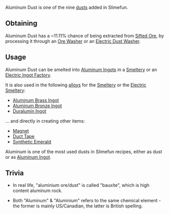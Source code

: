 Aluminum Dust is one of the nine [dusts](https://github.com/TheBusyBiscuit/Slimefun4/wiki/Dusts) added in Slimefun.

## Obtaining

Aluminum Dust has a ~11.11% chance of being extracted from [Sifted Ore](https://github.com/TheBusyBiscuit/Slimefun4/wiki/Sifted-Ore), by processing it through an [Ore Washer](https://github.com/TheBusyBiscuit/Slimefun4/wiki/Ore-Washer) or an [Electric Dust Washer](https://github.com/TheBusyBiscuit/Slimefun4/wiki/Electric-Dust-Washer).

## Usage
Aluminum Dust can be smelted into [Aluminum Ingots](https://github.com/TheBusyBiscuit/Slimefun4/wiki/Aluminum-Ingot) in a [Smeltery](https://github.com/TheBusyBiscuit/Slimefun4/wiki/Smeltery) or an [Electric Ingot Factory](https://github.com/TheBusyBiscuit/Slimefun4/wiki/Electric-Ingot-Factory).

It is also used in the following [alloys](https://github.com/TheBusyBiscuit/Slimefun4/wiki/Ingots#Alloys) for the [Smeltery](https://github.com/TheBusyBiscuit/Slimefun4/wiki/Smeltery) or the [Electric Smeltery](https://github.com/TheBusyBiscuit/Slimefun4/wiki/Electric-Smeltery):
* [Aluminum Brass Ingot](https://github.com/TheBusyBiscuit/Slimefun4/wiki/Aluminum-Brass-Ingot)
* [Aluminum Bronze Ingot](https://github.com/TheBusyBiscuit/Slimefun4/wiki/Aluminum-Bronze-Ingot)
* [Duralumin Ingot](https://github.com/TheBusyBiscuit/Slimefun4/wiki/Duralumin-Ingot)

... and directly in creating other items:

* [Magnet](https://github.com/TheBusyBiscuit/Slimefun4/wiki/Magnet)
* [Duct Tape](https://github.com/TheBusyBiscuit/Slimefun4/wiki/Duct-Tape)
* [Synthetic Emerald](https://github.com/TheBusyBiscuit/Slimefun4/wiki/Synthetic-Emerald)

Aluminum is one of the most used dusts in Slimefun recipes, either as dust or as [Aluminum Ingot](https://github.com/TheBusyBiscuit/Slimefun4/wiki/Aluminum-Ingot).

## Trivia

* In real life, "aluminium ore/dust" is called "bauxite", which is high content aluminum rock.

* Both "Aluminum" & "Aluminium" refers to the same chemical element - the former is mainly US/Canadian, the latter is British spelling. 